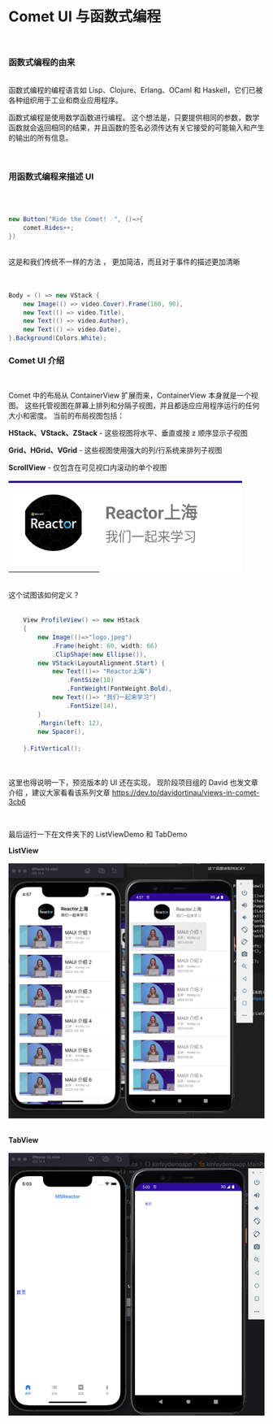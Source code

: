 # **Comet UI 与函数式编程**
<br/>

### **函数式编程的由来**
<br/>
函数式编程的编程语言如 Lisp、Clojure、Erlang、OCaml 和 Haskell，它们已被各种组织用于工业和商业应用程序。

<br/>

函数式编程是使用数学函数进行编程。 这个想法是，只要提供相同的参数，数学函数就会返回相同的结果，并且函数的签名必须传达有关它接受的可能输入和产生的输出的所有信息。

<br/>


### **用函数式编程来描述 UI**
<br/>

```csharp

new Button("Ride the Comet! ☄️", ()=>{
	comet.Rides++;
})

```

<br/>
这是和我们传统不一样的方法 ， 更加简洁，而且对于事件的描述更加清晰
<br/>

```csharp


Body = () => new VStack {
	new Image(() => video.Cover).Frame(160, 90),
	new Text(() => video.Title),
	new Text(() => video.Author),
	new Text(() => video.Date),
}.Background(Colors.White);

```


### **Comet UI 介绍**

<br/>

Comet 中的布局从 ContainerView 扩展而来，ContainerView 本身就是一个视图。 这些托管视图在屏幕上排列和分隔子视图，并且都适应应用程序运行的任何大小和密度。 当前的布局视图包括：

<b>HStack、VStack、ZStack</b> - 这些视图将水平、垂直或按 z 顺序显示子视图

<b>Grid、HGrid、VGrid</b> - 这些视图使用强大的列/行系统来排列子视图

<b>ScrollView</b> - 仅包含在可见视口内滚动的单个视图
<br/><br/>
<img src="./Imgs/05/01.png"/>
<br/><br/> 

这个试图该如何定义？



```csharp

    View ProfileView() => new HStack
    {
        new Image(()=>"logo.jpeg")
		    .Frame(height: 60, width: 66)
            .ClipShape(new Ellipse()),
        new VStack(LayoutAlignment.Start) {
            new Text(()=> "Reactor上海")
                .FontSize(18)
                .FontWeight(FontWeight.Bold),
            new Text(()=> "我们一起来学习")
                .FontSize(14),
        }
        .Margin(left: 12),
        new Spacer(),

    }.FitVertical();

```

<br/><br/>
这里也得说明一下，预览版本的 UI 还在实现， 现阶段项目组的 David 也发文章介绍 ，建议大家看看该系列文章 https://dev.to/davidortinau/views-in-comet-3cb6  

<br/>

最后运行一下在文件夹下的 ListViewDemo 和 TabDemo 

<b>ListView</b>
<br/><br/>
<img src="./Imgs/05/021.png"/>
<br/><br/> 



<b>TabView</b>
<br/><br/>
<img src="./Imgs/05/03.png"/>
<br/><br/> 




